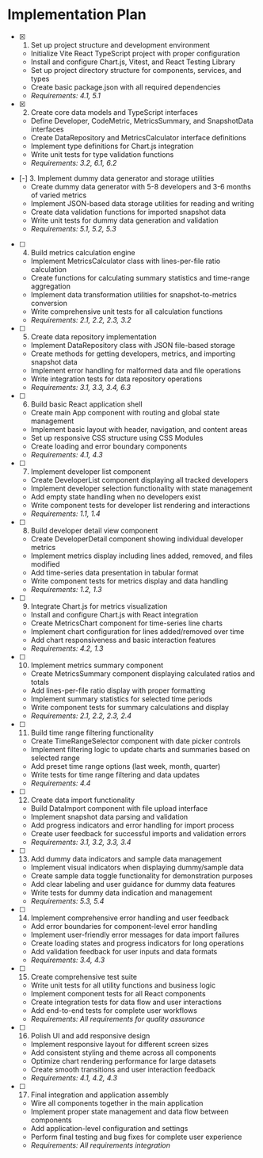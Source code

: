 # Implementation Plan

- [x] 1. Set up project structure and development environment
  - Initialize Vite React TypeScript project with proper configuration
  - Install and configure Chart.js, Vitest, and React Testing Library
  - Set up project directory structure for components, services, and types
  - Create basic package.json with all required dependencies
  - _Requirements: 4.1, 5.1_

- [x] 2. Create core data models and TypeScript interfaces
  - Define Developer, CodeMetric, MetricsSummary, and SnapshotData interfaces
  - Create DataRepository and MetricsCalculator interface definitions
  - Implement type definitions for Chart.js integration
  - Write unit tests for type validation functions
  - _Requirements: 3.2, 6.1, 6.2_

- [-] 3. Implement dummy data generator and storage utilities
  - Create dummy data generator with 5-8 developers and 3-6 months of varied metrics
  - Implement JSON-based data storage utilities for reading and writing
  - Create data validation functions for imported snapshot data
  - Write unit tests for dummy data generation and validation
  - _Requirements: 5.1, 5.2, 5.3_

- [ ] 4. Build metrics calculation engine
  - Implement MetricsCalculator class with lines-per-file ratio calculation
  - Create functions for calculating summary statistics and time-range aggregation
  - Implement data transformation utilities for snapshot-to-metrics conversion
  - Write comprehensive unit tests for all calculation functions
  - _Requirements: 2.1, 2.2, 2.3, 3.2_

- [ ] 5. Create data repository implementation
  - Implement DataRepository class with JSON file-based storage
  - Create methods for getting developers, metrics, and importing snapshot data
  - Implement error handling for malformed data and file operations
  - Write integration tests for data repository operations
  - _Requirements: 3.1, 3.3, 3.4, 6.3_

- [ ] 6. Build basic React application shell
  - Create main App component with routing and global state management
  - Implement basic layout with header, navigation, and content areas
  - Set up responsive CSS structure using CSS Modules
  - Create loading and error boundary components
  - _Requirements: 4.1, 4.3_

- [ ] 7. Implement developer list component
  - Create DeveloperList component displaying all tracked developers
  - Implement developer selection functionality with state management
  - Add empty state handling when no developers exist
  - Write component tests for developer list rendering and interactions
  - _Requirements: 1.1, 1.4_

- [ ] 8. Build developer detail view component
  - Create DeveloperDetail component showing individual developer metrics
  - Implement metrics display including lines added, removed, and files modified
  - Add time-series data presentation in tabular format
  - Write component tests for metrics display and data handling
  - _Requirements: 1.2, 1.3_

- [ ] 9. Integrate Chart.js for metrics visualization
  - Install and configure Chart.js with React integration
  - Create MetricsChart component for time-series line charts
  - Implement chart configuration for lines added/removed over time
  - Add chart responsiveness and basic interaction features
  - _Requirements: 4.2, 1.3_

- [ ] 10. Implement metrics summary component
  - Create MetricsSummary component displaying calculated ratios and totals
  - Add lines-per-file ratio display with proper formatting
  - Implement summary statistics for selected time periods
  - Write component tests for summary calculations and display
  - _Requirements: 2.1, 2.2, 2.3, 2.4_

- [ ] 11. Build time range filtering functionality
  - Create TimeRangeSelector component with date picker controls
  - Implement filtering logic to update charts and summaries based on selected range
  - Add preset time range options (last week, month, quarter)
  - Write tests for time range filtering and data updates
  - _Requirements: 4.4_

- [ ] 12. Create data import functionality
  - Build DataImport component with file upload interface
  - Implement snapshot data parsing and validation
  - Add progress indicators and error handling for import process
  - Create user feedback for successful imports and validation errors
  - _Requirements: 3.1, 3.2, 3.3, 3.4_

- [ ] 13. Add dummy data indicators and sample data management
  - Implement visual indicators when displaying dummy/sample data
  - Create sample data toggle functionality for demonstration purposes
  - Add clear labeling and user guidance for dummy data features
  - Write tests for dummy data indication and management
  - _Requirements: 5.3, 5.4_

- [ ] 14. Implement comprehensive error handling and user feedback
  - Add error boundaries for component-level error handling
  - Implement user-friendly error messages for data import failures
  - Create loading states and progress indicators for long operations
  - Add validation feedback for user inputs and data formats
  - _Requirements: 3.4, 4.3_

- [ ] 15. Create comprehensive test suite
  - Write unit tests for all utility functions and business logic
  - Implement component tests for all React components
  - Create integration tests for data flow and user interactions
  - Add end-to-end tests for complete user workflows
  - _Requirements: All requirements for quality assurance_

- [ ] 16. Polish UI and add responsive design
  - Implement responsive layout for different screen sizes
  - Add consistent styling and theme across all components
  - Optimize chart rendering performance for large datasets
  - Create smooth transitions and user interaction feedback
  - _Requirements: 4.1, 4.2, 4.3_

- [ ] 17. Final integration and application assembly
  - Wire all components together in the main application
  - Implement proper state management and data flow between components
  - Add application-level configuration and settings
  - Perform final testing and bug fixes for complete user experience
  - _Requirements: All requirements integration_
